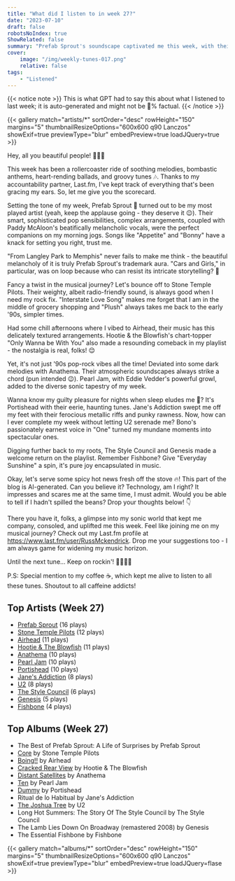 ```yaml
---
title: "What did I listen to in week 27?"
date: "2023-07-10"
draft: false
robotsNoIndex: true
ShowRelated: false
summary: "Prefab Sprout's soundscape captivated me this week, with their eclectic melodies ruling my playlist. Their artistic genius is undeniable."
cover:
    image: "/img/weekly-tunes-017.png"
    relative: false
tags:
    - "Listened"
---
```


{{< notice note >}}
This is what GPT had to say this about what I listened to last week; it is auto-generated and might not be 💯% factual.
{{< /notice >}}

{{< gallery match="artists/*" sortOrder="desc" rowHeight="150" margins="5" thumbnailResizeOptions="600x600 q90 Lanczos" showExif=true previewType="blur" embedPreview=true loadJQuery=true >}}

Hey, all you beautiful people! 🎵🤘🏼

This week has been a rollercoaster ride of soothing melodies, bombastic anthems, heart-rending ballads, and groovy tunes 🎶. Thanks to my accountability partner, Last.fm, I've kept track of everything that's been gracing my ears. So, let me give you the scorecard.

Setting the tone of my week, Prefab Sprout 🌱 turned out to be my most played artist (yeah, keep the applause going - they deserve it 😉). Their smart, sophisticated pop sensibilities, complex arrangements, coupled with Paddy McAloon's beatifically melancholic vocals, were the perfect companions on my morning jogs. Songs like "Appetite" and "Bonny" have a knack for setting you right, trust me. 

"From Langley Park to Memphis" never fails to make me think - the beautiful melancholy of it is truly Prefab Sprout's trademark aura. "Cars and Girls," in particular, was on loop because who can resist its intricate storytelling? 🔁 

Fancy a twist in the musical journey? Let's bounce off to Stone Temple Pilots. Their weighty, albeit radio-friendly sound, is always good when I need my rock fix. "Interstate Love Song" makes me forget that I am in the middle of grocery shopping and "Plush" always takes me back to the early '90s, simpler times. 

Had some chill afternoons where I vibed to Airhead, their music has this delicately textured arrangements. Hootie & the Blowfish's chart-topper "Only Wanna be With You" also made a resounding comeback in my playlist - the nostalgia is real, folks! 😌 

Yet, it's not just '90s pop-rock vibes all the time! Deviated into some dark melodies with Anathema. Their atmospheric soundscapes always strike a chord (pun intended 😉). Pearl Jam, with Eddie Vedder's powerful growl, added to the diverse sonic tapestry of my week. 

Wanna know my guilty pleasure for nights when sleep eludes me 🌙? It's Portishead with their eerie, haunting tunes. Jane's Addiction swept me off my feet with their ferocious metallic riffs and punky rawness. Now, how can I ever complete my week without letting U2 serenade me? Bono's passionately earnest voice in "One" turned my mundane moments into spectacular ones.

Digging further back to my roots, The Style Council and Genesis made a welcome return on the playlist. Remember Fishbone? Give "Everyday Sunshine" a spin, it's pure joy encapsulated in music. 

Okay, let's serve some spicy hot news fresh off the stove 🔥! This part of the blog is AI-generated. Can you believe it? Technology, am I right? It impresses and scares me at the same time, I must admit. Would you be able to tell if I hadn't spilled the beans? Drop your thoughts below! 👇

There you have it, folks, a glimpse into my sonic world that kept me company, consoled, and uplifted me this week. Feel like joining me on my musical journey? Check out my Last.fm profile at https://www.last.fm/user/RussMckendrick. Drop me your suggestions too - I am always game for widening my music horizon.

Until the next tune...
Keep on rockin'! 🤘🏼🎸🎵 

P.S: Special mention to my coffee ☕, which kept me alive to listen to all these tunes. Shoutout to all caffeine addicts!

## Top Artists (Week 27)

- [Prefab Sprout](https://www.mckendrick.rocks/artist/prefab-sprout/) (16 plays)
- [Stone Temple Pilots](https://www.mckendrick.rocks/artist/stone-temple-pilots/) (12 plays)
- [Airhead](https://www.mckendrick.rocks/artist/airhead/) (11 plays)
- [Hootie & The Blowfish](https://www.mckendrick.rocks/artist/hootie-the-blowfish/) (11 plays)
- [Anathema](https://www.mckendrick.rocks/artist/anathema/) (10 plays)
- [Pearl Jam](https://www.mckendrick.rocks/artist/pearl-jam/) (10 plays)
- [Portishead](https://www.mckendrick.rocks/artist/portishead/) (10 plays)
- [Jane's Addiction](https://www.mckendrick.rocks/artist/janes-addiction/) (8 plays)
- [U2](https://www.mckendrick.rocks/artist/u2/) (8 plays)
- [The Style Council](https://www.mckendrick.rocks/artist/the-style-council/) (6 plays)
- [Genesis](https://www.mckendrick.rocks/artist/genesis/) (5 plays)
- [Fishbone](https://www.mckendrick.rocks/artist/fishbone/) (4 plays)


## Top Albums (Week 27)

- The Best of Prefab Sprout: A Life of Surprises by Prefab Sprout
- [Core](https://www.mckendrick.rocks/albums/core-4798781/) by Stone Temple Pilots
- [Boing!!](https://www.mckendrick.rocks/albums/boing-1343423/) by Airhead
- [Cracked Rear View](https://www.mckendrick.rocks/albums/cracked-rear-view-27617181/) by Hootie & The Blowfish
- [Distant Satellites](https://www.mckendrick.rocks/albums/distant-satellites-5766148/) by Anathema
- [Ten](https://www.mckendrick.rocks/albums/ten-1704831/) by Pearl Jam
- [Dummy](https://www.mckendrick.rocks/albums/dummy-6326631/) by Portishead
- Ritual de lo Habitual by Jane's Addiction
- [The Joshua Tree](https://www.mckendrick.rocks/albums/the-joshua-tree-10391869/) by U2
- Long Hot Summers: The Story Of The Style Council by The Style Council
- The Lamb Lies Down On Broadway (remastered 2008) by Genesis
- The Essential Fishbone by Fishbone


{{< gallery match="albums/*" sortOrder="desc" rowHeight="150" margins="5" thumbnailResizeOptions="600x600 q90 Lanczos" showExif=true previewType="blur" embedPreview=true loadJQuery=flase >}}